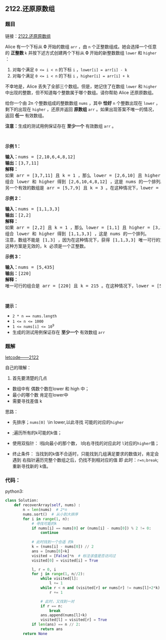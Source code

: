 ## 2122.还原原数组

### 题目

链接：[2122.还原原数组](https://leetcode-cn.com/problems/recover-the-original-array/)

<div class="content__1Y2H"><div class="notranslate"><p>Alice 有一个下标从 <strong>0</strong> 开始的数组 <code>arr</code> ，由 <code>n</code> 个正整数组成。她会选择一个任意的 <strong>正整数 </strong><code>k</code> 并按下述方式创建两个下标从 <strong>0</strong> 开始的新整数数组 <code>lower</code> 和 <code>higher</code> ：</p>

<ol>
	<li>对每个满足 <code>0 &lt;= i &lt; n</code> 的下标 <code>i</code> ，<code>lower[i] = arr[i] - k</code></li>
	<li>对每个满足 <code>0 &lt;= i &lt; n</code> 的下标 <code>i</code> ，<code>higher[i] = arr[i] + k</code></li>
</ol>

<p>不幸地是，Alice 丢失了全部三个数组。但是，她记住了在数组 <code>lower</code> 和 <code>higher</code> 中出现的整数，但不知道每个整数属于哪个数组。请你帮助 Alice 还原原数组。</p>

<p>给你一个由 2n 个整数组成的整数数组 <code>nums</code> ，其中 <strong>恰好</strong> <code>n</code> 个整数出现在 <code>lower</code> ，剩下的出现在 <code>higher</code> ，还原并返回 <strong>原数组</strong> <code>arr</code> 。如果出现答案不唯一的情况，返回 <strong>任一</strong> 有效数组。</p>

<p><strong>注意：</strong>生成的测试用例保证存在 <strong>至少一个</strong> 有效数组 <code>arr</code> 。</p>

<p>&nbsp;</p>

<p><strong>示例 1：</strong></p>

<pre><strong>输入：</strong>nums = [2,10,6,4,8,12]
<strong>输出：</strong>[3,7,11]
<strong>解释：</strong>
如果 arr = [3,7,11] 且 k = 1 ，那么 lower = [2,6,10] 且 higher = [4,8,12] 。
组合 lower 和 higher 得到 [2,6,10,4,8,12] ，这是 nums 的一个排列。
另一个有效的数组是 arr = [5,7,9] 且 k = 3 。在这种情况下，lower = [2,4,6] 且 higher = [8,10,12] 。
</pre>

<p><strong>示例 2：</strong></p>

<pre><strong>输入：</strong>nums = [1,1,3,3]
<strong>输出：</strong>[2,2]
<strong>解释：</strong>
如果 arr = [2,2] 且 k = 1 ，那么 lower = [1,1] 且 higher = [3,3] 。
组合 lower 和 higher 得到 [1,1,3,3] ，这是 nums 的一个排列。
注意，数组不能是 [1,3] ，因为在这种情况下，获得 [1,1,3,3] 唯一可行的方案是 k = 0 。
这种方案是无效的，k 必须是一个正整数。
</pre>

<p><strong>示例 3：</strong></p>

<pre><strong>输入：</strong>nums = [5,435]
<strong>输出：</strong>[220]
<strong>解释：</strong>
唯一可行的组合是 arr = [220] 且 k = 215 。在这种情况下，lower = [5] 且 higher = [435] 。</pre>

<p>&nbsp;</p>

<p><strong>提示：</strong></p>

<ul>
	<li><code>2 * n == nums.length</code></li>
	<li><code>1 &lt;= n &lt;= 1000</code></li>
	<li><code>1 &lt;= nums[i] &lt;= 10<sup>9</sup></code></li>
	<li>生成的测试用例保证存在 <strong>至少一个</strong> 有效数组 <code>arr</code></li>
</ul>
</div></div>

### 题解

[letcode——2122](https://leetcode-cn.com/problems/recover-the-original-array/solution/huan-yuan-yuan-shu-zu-by-leetcode-soluti-nizi/)

自己的理解：

1. 首先要清楚的几点
- 数组中有 偶数个数在lower 和 high 中；
- 最小的哪个数 肯定在lower中
- 需要寻找差值 k 

思路：
- 先排序；`nums[0] `\in lower,以此寻找 可能的对应的`higher`  
- ;遍历所有的k可能的k值；

- 使用双指针： l指向最小的那个数， l向右寻找的对应此时 `l`对应的`higher`值；
- 终止条件： 当找到的k值不合适时，只能找到几组满足要求的数值对，肯定会遇到 右指针遍历完整个数组之后，仍找不到相对应的值
即 此时：`r=n;break`; 重新寻找新的 k值。
  
### 代码：

python3:
```py
class Solution:
    def recoverArray(self, nums) :
        n = len(nums)  # 2*n
        nums.sort()  # 从小到大排序
        for i in range(1, n):
            # 寻找可能的k
            if nums[i] == nums[0] or (nums[i] - nums[0]) % 2 != 0:
                continue
            
            # 此时找到一个合适 的k 
            k = (nums[i] - nums[0]) // 2 
            ans = [nums[0]+k]
            visited = [False]*n  # 标注该值是否访问过
            visited[0] = visited[i] = True

            l, r = 0, i
            for j in range(1, n//2):
                while visited[l]:
                    l += 1
                while r < n and (visited[r] or nums[r] != nums[l]+2*k):
                    r += 1

                # 此时，又找到一对        
                if r == n:
                    break
                ans.append(nums[l]+k)
                visited[l] = visited[r] = True
            if len(ans) == n // 2:
                return ans
        return None
```
